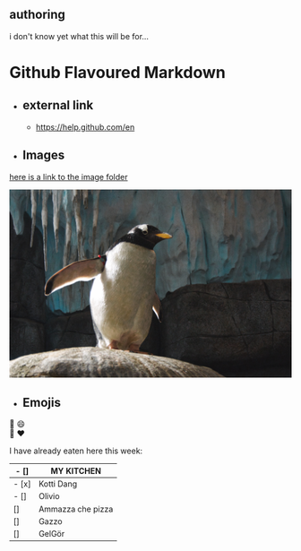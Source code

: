 ## authoring
i don't know yet what this will be for... 


# Github Flavoured Markdown

- ## external link
   -  https://help.github.com/en

- ## Images

[here is a link to the image folder](img/)

![here is a pengiuin](img/pingu1.jpg)

- ## Emojis
:metal:
:smile:
<br>
:hammer: :heart:

I have already eaten here this week:

|  - [] | MY KITCHEN |
|---|------------|
|  - [x]| Kotti Dang |
|  - [] | Olivio |
|[] | Ammazza che pizza |
|[] | Gazzo |
|[] | GelGör |
